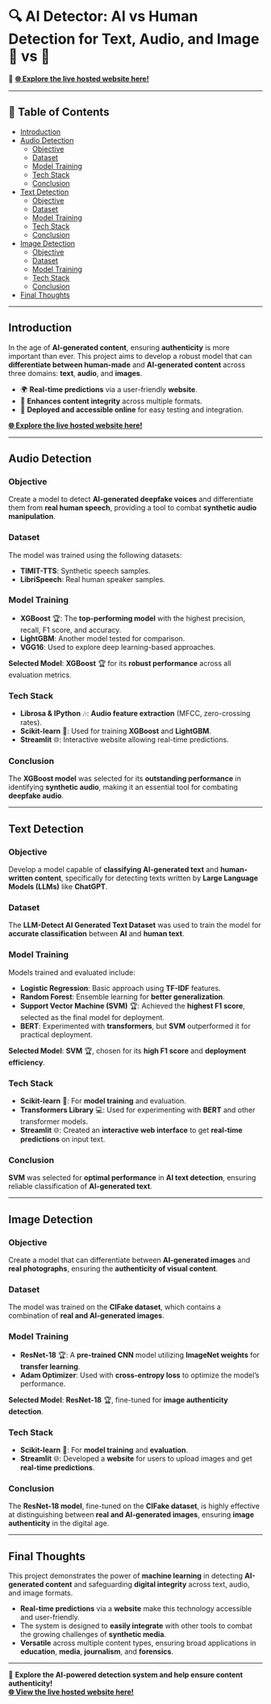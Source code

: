# 🔍 AI Detector: AI vs Human Detection for Text, Audio, and Image 🤖 vs 👤

🚀 [**🌐 Explore the live hosted website here!**](https://gen-ai-detector.streamlit.app/)

---

## 📑 Table of Contents

- [Introduction](#introduction)
- [Audio Detection](#audio-detection)
  - [Objective](#objective)
  - [Dataset](#dataset)
  - [Model Training](#model-training)
  - [Tech Stack](#tech-stack)
  - [Conclusion](#conclusion)
- [Text Detection](#text-detection)
  - [Objective](#objective-1)
  - [Dataset](#dataset-1)
  - [Model Training](#model-training-1)
  - [Tech Stack](#tech-stack-1)
  - [Conclusion](#conclusion-1)
- [Image Detection](#image-detection)
  - [Objective](#objective-2)
  - [Dataset](#dataset-2)
  - [Model Training](#model-training-2)
  - [Tech Stack](#tech-stack-2)
  - [Conclusion](#conclusion-2)
- [Final Thoughts](#final-thoughts)

---

## Introduction

In the age of **AI-generated content**, ensuring **authenticity** is more important than ever. This project aims to develop a robust model that can **differentiate between human-made** and **AI-generated content** across three domains: **text**, **audio**, and **images**.

- 🌍 **Real-time predictions** via a user-friendly **website**.
- 🔎 **Enhances content integrity** across multiple formats.
- 🚀 **Deployed and accessible online** for easy testing and integration.

[**🌐 Explore the live hosted website here!**](https://gen-ai-detector.streamlit.app/)

---

## Audio Detection

### Objective
Create a model to detect **AI-generated deepfake voices** and differentiate them from **real human speech**, providing a tool to combat **synthetic audio manipulation**.

### Dataset
The model was trained using the following datasets:
- **TIMIT-TTS**: Synthetic speech samples.
- **LibriSpeech**: Real human speaker samples.

### Model Training
- **XGBoost** 🏆: The **top-performing model** with the highest precision, recall, F1 score, and accuracy.
- **LightGBM**: Another model tested for comparison.
- **VGG16**: Used to explore deep learning-based approaches.

**Selected Model**: **XGBoost** 🏆 for its **robust performance** across all evaluation metrics.

### Tech Stack
- **Librosa & IPython** 🎶: **Audio feature extraction** (MFCC, zero-crossing rates).
- **Scikit-learn** 🔧: Used for training **XGBoost** and **LightGBM**.
- **Streamlit** 🌐: Interactive website allowing real-time predictions.

### Conclusion
The **XGBoost model** was selected for its **outstanding performance** in identifying **synthetic audio**, making it an essential tool for combating **deepfake audio**.

---

## Text Detection

### Objective
Develop a model capable of **classifying AI-generated text** and **human-written content**, specifically for detecting texts written by **Large Language Models (LLMs)** like **ChatGPT**.

### Dataset
The **LLM-Detect AI Generated Text Dataset** was used to train the model for **accurate classification** between **AI** and **human text**.

### Model Training
Models trained and evaluated include:
- **Logistic Regression**: Basic approach using **TF-IDF** features.
- **Random Forest**: Ensemble learning for **better generalization**.
- **Support Vector Machine (SVM)** 🏆: Achieved the **highest F1 score**, selected as the final model for deployment.
- **BERT**: Experimented with **transformers**, but **SVM** outperformed it for practical deployment.

**Selected Model**: **SVM** 🏆, chosen for its **high F1 score** and **deployment efficiency**.

### Tech Stack
- **Scikit-learn** 🔧: For **model training** and evaluation.
- **Transformers Library** 💻: Used for experimenting with **BERT** and other transformer models.
- **Streamlit** 🌐: Created an **interactive web interface** to get **real-time predictions** on input text.

### Conclusion
**SVM** was selected for **optimal performance** in **AI text detection**, ensuring reliable classification of **AI-generated text**.

---

## Image Detection

### Objective
Create a model that can differentiate between **AI-generated images** and **real photographs**, ensuring the **authenticity of visual content**.

### Dataset
The model was trained on the **CIFake dataset**, which contains a combination of **real and AI-generated images**.

### Model Training
- **ResNet-18** 🏆: A **pre-trained CNN** model utilizing **ImageNet weights** for **transfer learning**.
- **Adam Optimizer**: Used with **cross-entropy loss** to optimize the model’s performance.

**Selected Model**: **ResNet-18** 🏆, fine-tuned for **image authenticity detection**.

### Tech Stack
- **Scikit-learn** 🔧: For **model training** and **evaluation**.
- **Streamlit** 🌐: Developed a **website** for users to upload images and get **real-time predictions**.

### Conclusion
The **ResNet-18 model**, fine-tuned on the **CIFake dataset**, is highly effective at distinguishing between **real and AI-generated images**, ensuring **image authenticity** in the digital age.

---

## Final Thoughts

This project demonstrates the power of **machine learning** in detecting **AI-generated content** and safeguarding **digital integrity** across text, audio, and image formats.

- **Real-time predictions** via a **website** make this technology accessible and user-friendly.
- The system is designed to **easily integrate** with other tools to combat the growing challenges of **synthetic media**.
- **Versatile** across multiple content types, ensuring broad applications in **education**, **media**, **journalism**, and **forensics**.

---

🚀 **Explore the AI-powered detection system and help ensure content authenticity!**  
[**🌐 View the live hosted website here!**](https://gen-ai-detector.streamlit.app/)
